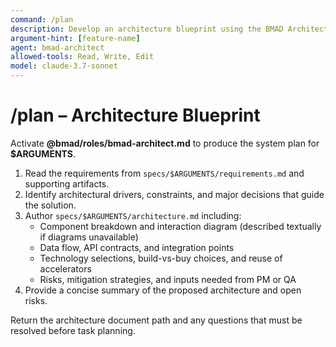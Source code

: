 ```yaml
---
command: /plan
description: Develop an architecture blueprint using the BMAD Architect.
argument-hint: [feature-name]
agent: bmad-architect
allowed-tools: Read, Write, Edit
model: claude-3.7-sonnet
---
```


# /plan – Architecture Blueprint

Activate **@bmad/roles/bmad-architect.md** to produce the system plan for **$ARGUMENTS**.

1. Read the requirements from `specs/$ARGUMENTS/requirements.md` and supporting artifacts.
2. Identify architectural drivers, constraints, and major decisions that guide the solution.
3. Author `specs/$ARGUMENTS/architecture.md` including:
   - Component breakdown and interaction diagram (described textually if diagrams unavailable)
   - Data flow, API contracts, and integration points
   - Technology selections, build-vs-buy choices, and reuse of accelerators
   - Risks, mitigation strategies, and inputs needed from PM or QA
4. Provide a concise summary of the proposed architecture and open risks.

Return the architecture document path and any questions that must be resolved before task planning.
